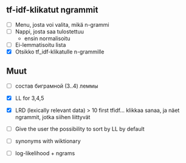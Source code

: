 
tf-idf-klikatut ngrammit
------------------------

- [ ] Menu, josta voi valita, mikä n-grammi
- [ ] Nappi, josta saa tulostettuu
    - ensin normalisoitu
- [ ] Ei-lemmatisoitu lista 
- [X] Otsikko tf_idf-klikatulle n-grammille

Muut 
-----

- [ ] состав биграмной (3..4) леммы
- [X] LL for 3,4,5
- [X] LRD (lexically relevant data) > 10 first tfidf... klikkaa sanaa, ja näet ngrammit, jotka siihen liittyvät

- [ ] Give the user the possibility to sort by LL by default
- [ ] synonyms with wiktionary
- [ ] log-likelihood + ngrams

